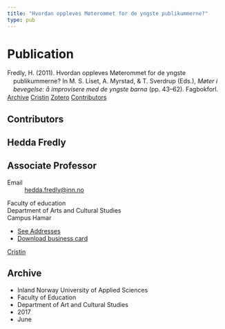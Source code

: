 ```yaml
---
title: "Hvordan oppleves Møterommet for de yngste publikummerne?"
type: pub
---
```

<h1>Publication</h1>
<article id="csl-bib-container-PWDFB9HH" class="csl-bib-container">
  <div class="csl-bib-body" style="line-height: 1.35; padding-left: 1em; text-indent:-1em;">
  <div class="csl-entry">Fredly, H. (2011). Hvordan oppleves M&#xF8;terommet for de yngste publikummerne? In M. S. Liset, A. Myrstad, &amp; T. Sverdrup (Eds.), <i>M&#xF8;ter i bevegelse: &#xE5; improvisere med de yngste barna</i> (pp. 43&#x2013;62). Fagbokforl.</div>
</div>
  <div class="csl-bib-buttons">
    <a href="#taxonomy-article-PWDFB9HH" class="csl-bib-button">Archive</a>
    <a href="https://app.cristin.no/results/show.jsf?id=1478899" alt="Cristin URL" class="csl-bib-button">Cristin</a>
    <a href="http://zotero.org/groups/5022929/items/PWDFB9HH" alt="Zotero URL" class="csl-bib-button">Zotero</a>
    <a href="#contributors-article-PWDFB9HH" class="csl-bib-button">Contributors</a>
  </div>
  <div id="csl-bib-meta-container-PWDFB9HH"></div>
</article>
<div id="csl-bib-meta-PWDFB9HH" class="csl-bib-meta">
  <article id="contributors-article-PWDFB9HH" class="contributors-article">
    <h1>Contributors</h1>
    <div class="personas">
<div class="vrtx-hinn-person-card">
<div class="photo">
<i class="lar la-user-circle missing-person"></i>
</div>
<div class="info">
<hgroup><h1>Hedda Fredly</h1>
<h2>Associate Professor</h2>
</hgroup><dl>
<dt>Email</dt>
<dd>
<a href="mailto:hedda.fredly@inn.no">hedda.fredly@inn.no</a>
</dd>
</dl>
<p>
Faculty of education<br>
Department of Arts and Cultural Studies<br>
Campus Hamar
</p>
<ul class="vrtx-hinn-links">
<li><a href="https://www.inn.no/english/find-an-employee/hedda-fredly.html#vrtx-hinn-addresses">See Addresses</a></li>
<li><a href="https://www.inn.no/english/find-an-employee/hedda-fredly.html?vrtx=vcf">Download business card</a></li>
</ul>
</div>
</div>
<a href="https://app.cristin.no/persons/show.jsf?id=862704" alt="Cristin URL" class="personas-cristin">Cristin</a>
</div>
  </article>
  <article id="taxonomy-article-PWDFB9HH" class="taxonomy-article">
    <h1>Archive</h1>
    <ul>
      <li>Inland Norway University of Applied Sciences</li>
      <li>Faculty of Education</li>
      <li>Department of Art and Cultural Studies</li>
      <li>2017</li>
      <li>June</li>
    </ul>
  </article>
</div>
